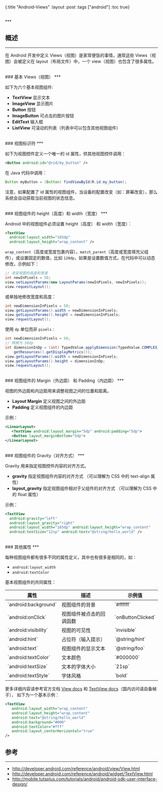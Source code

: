 {:title "Android-Views"
 :layout :post
 :tags  ["android"]
 :toc true}

<br>
***
<br>

## 概述
***

在 Android 开发中定义 Views（视图）是家常便饭的事情，通常这些 Views（视图）会被定义在 layout（布局文件）中，一个 view（视图）也包含了很多属性。

<br>
### 基本 Views（视图）
***

如下为六个基本视图组件:

* **TextView** 显示文本
* **ImageView** 显示图片
* **Button** 按钮
* **ImageButton** 可点击的图片按钮
* **EditText** 输入框
* **ListView** 可滚动的列表（列表中可以包含其他视图组件）

<br>
### 视图标识符
***

如下为视图控件定义一个唯一的 id 属性，供其他视图控件调用：

```xml
<Button android:id="@+id/my_button" />
```

在 Java 代码中调用：

```java
Button myButton = (Button) findViewById(R.id.my_button);
```

注意，如果配置了 id 属性的视图组件，当设备的配置改变（如：屏幕改变），那么系统会自动获取当前视图的状态信息。

<br>
### 视图组件的 height（高度）和 width（宽度）
***

Android 中的视图组件必须设置 height（高度） 和 width（宽度）：

```xml
<TextView
  android:layout_width="165dp"
  android:layout_height="wrap_content" />
```

`wrap_content`（高度或宽度包裹内容），`match_parent`（高度或宽度填充父组件），或设置固定的数值，比如 `120dp`，如果是设置数值方式，在代码中可以动态修改，示例如下：

```java
// 改变视图的高度和宽度
int newInPixels = 50;
view.setLayoutParams(new LayoutParams(newInPixels, newInPixels));
view.requestLayout();
```

或单独地修改宽度和高度：

```java
int newDimensionInPixels = 50;
view.getLayoutParams().width = newDimensionInPixels;
view.getLayoutParams().height = newDimensionInPixels;
view.requestLayout();
```

使用 `dp` 单位而非 `pixels` :

```java
int newDimensionInPixels = 50;
// 转换为 50dp
int dimensionInDp = (int) TypedValue.applyDimension(TypedValue.COMPLEX_UNIT_DIP, newDimensionInPixels,
    getResources().getDisplayMetrics());
view.getLayoutParams().width = newDimensionInPixels;
view.getLayoutParams().height = dimensionInDp;
view.requestLayout();
```

<br>
### 视图组件的 Margin（外边距） 和 Padding（内边距）
***

视图的外边距和内边距用来调整视图之间的位置和距离。

* **Layout Margin** 定义视图之间的外边距
* **Padding** 定义视图组件的内边距

示例：

```xml
<LinearLayout>
   <TextView android:layout_margin="5dp" android:padding="5dp">
   <Button layout_marginBottom="5dp">
</LinearLayout>
```

<br>
### 视图组件的 Gravity（对齐方式）
***

Gravity 用来指定视图控件内容的对齐方式。

* **gravity** 指定视图组件内容的对齐方式 （可以理解为 CSS 中的 text-align 属性）
* **layout_gravity** 指定视图组件相对于父组件的对齐方式 （可以理解为 CSS 中的 float 属性）

示例：

```xml
<TextView
  android:gravity="left"
  android:layout_gravity="right"
  android:layout_width="165dp" android:layout_height="wrap_content"
  android:textSize="12sp" android:text="@string/hello_world" />
```

<br>
### 其他属性
***

每种视图组件都有很多不同的属性定义，其中也有很多是相同的，如：

* `android:layout_width`
* `android:textColor`

基本视图组件的共同属性：

<table class="table table-bordered">
<thead>
<tr>
<th>属性</th>
<th>描述</th>
<th>示例值</th>
</tr>
</thead>
<tbody>
<tr>
<td>`android:background`</td>
<td>视图组件的背景</td>
<td>`#ffffff`</td>
</tr>

<tr>
<td>`android:onClick`</td>
<td>视图组件被点击的回调函数</td>
<td>`onButtonClicked`</td>
</tr>

<tr>
<td>`android:visibility`</td>
<td>视图的可见性</td>
<td>`invisible`</td>
</tr>

<tr>
<td>`android:hint`</td>
<td>占位符（输入提示）</td>
<td>`@string/hint`</td>
</tr>

<tr>
<td>`android:text`</td>
<td>视图组件的显示文本</td>
<td>`@string/foo`</td>
</tr>

<tr>
<td>`android:textColor`</td>
<td>文本颜色</td>
<td>`#000000`</td>
</tr>

<tr>
<td>`android:textSize`</td>
<td>文本的字体大小</td>
<td>`21sp`</td>
</tr>

<tr>
<td>`android:textStyle`</td>
<td>字体风格</td>
<td>`bold`</td>
</tr>
</tbody>
</table>

更多详细内容请参考官方文档 [View docs](http://developer.android.com/reference/android/view/View.html) 和 [TextView docs](http://developer.android.com/reference/android/widget/TextView.html)（国内访问请自备梯子）， 如下为一个基本示例：

```xml
<TextView
   android:layout_width="wrap_content"
   android:layout_height="wrap_content"
   android:text="@string/hello_world"
   android:background="#000"
   android:textColor="#fff"
   android:layout_centerHorizontal="true"
/>
```

## 参考
***

* <http://developer.android.com/reference/android/view/View.html>
* <http://developer.android.com/reference/android/widget/TextView.html>
* <http://mobile.tutsplus.com/tutorials/android/android-sdk-user-interface-design/>
